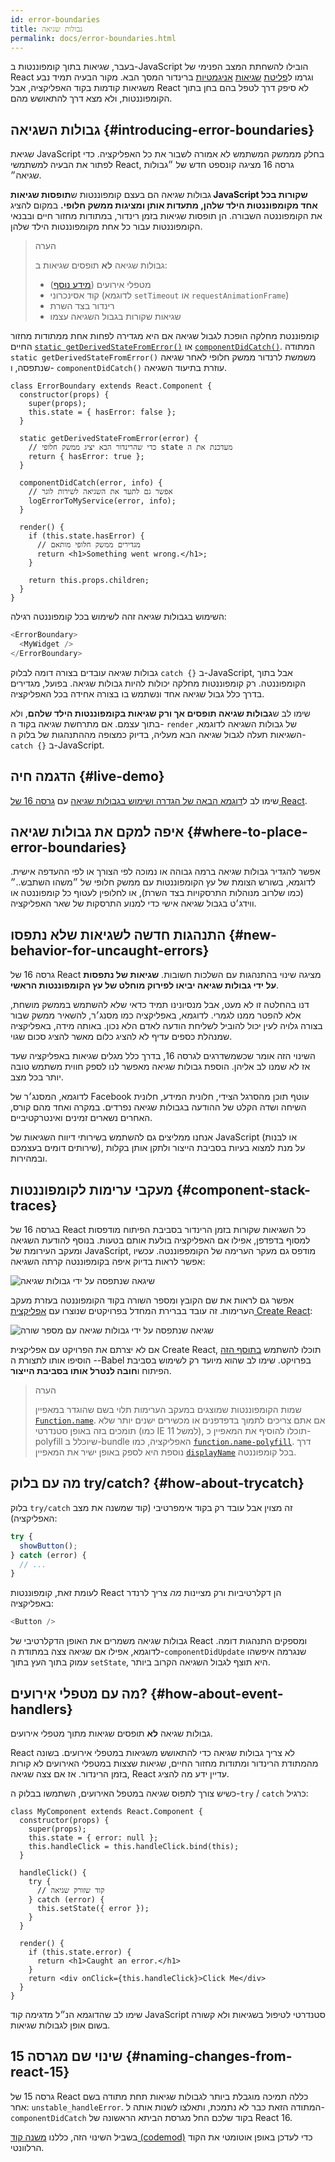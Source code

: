 ```yaml
---
id: error-boundaries
title: גבולות שגיאה
permalink: docs/error-boundaries.html
---
```


בעבר, שגיאות בתוך קומפוננטות ב-JavaScript הובילו להשחתת המצב הפנימי של React וגרמו ל[פליטת](https://github.com/facebook/react/issues/4026) [שגיאות](https://github.com/facebook/react/issues/6895) [אניגמטיות](https://github.com/facebook/react/issues/8579) ברינדור המסך הבא. מקור הבעיה תמיד נבע משגיאות קודמות בקוד האפליקציה, אבל React לא סיפק דרך לטפל בהם בחן בתוך הקומפוננטות, ולא מצא דרך להתאושש מהם.

## גבולות השגיאה {#introducing-error-boundaries}

שגיאת JavaScript בחלק מממשק המשתמש לא אמורה לשבור את כל האפליקציה. כדי לפתור את הבעיה למשתמשי React, גרסה 16 מציגה קונספט חדש של ״גבולות שגיאה״.

גבולות שגיאה הם בעצם קומפוננטות ש**תופסות שגיאות JavaScript שקורות בכל אחד מקומפוננטות הילד שלהן, מתעדות אותן ומציגות ממשק חלופי.** במקום להציג את הקומפוננטה השבורה. הן תופסות שגיאות בזמן רינדור, במתודות מחזור חיים ובבנאי הקומפוננטות עבור כל אחת מקומפוננטות הילד שלהן.

> הערה
>
> גבולות שגיאה **לא** תופסים שגיאות ב:
>
> * מטפלי אירועים ([מידע נוסף](#how-about-event-handlers))
> * קוד אסינכרוני (לדוגמא `setTimeout` או `requestAnimationFrame`)
> * רינדור בצד השרת
> * שגיאות שקורות בגבול השגיאה עצמו

קומפוננטת מחלקה הופכת לגבול שגיאה אם היא מגדירה לפחות אחת ממתודות מחזור החיים [`static getDerivedStateFromError()`](/docs/react-component.html#static-getderivedstatefromerror) או [`componentDidCatch()`](/docs/react-component.html#componentdidcatch).
המתודה `static getDerivedStateFromError()` משמשת לרנדור ממשק חלופי לאחר שגיאה שנתפסה, ו- `componentDidCatch()` עוזרת בתיעוד השגיאה.

```js{7-10,12-15,18-21}
class ErrorBoundary extends React.Component {
  constructor(props) {
    super(props);
    this.state = { hasError: false };
  }

  static getDerivedStateFromError(error) {
    // כדי שהרינדור הבא יציג ממשק חלופי state מעדכנת את ה
    return { hasError: true };
  }

  componentDidCatch(error, info) {
    // אפשר גם לתעד את השגיאה לשירות לוגר
    logErrorToMyService(error, info);
  }

  render() {
    if (this.state.hasError) {
      // מגדירים ממשק חלופי מותאם
      return <h1>Something went wrong.</h1>;
    }

    return this.props.children; 
  }
}
```

השימוש בגבולות שגיאה זהה לשימוש בכל קומפוננטה רגילה:

```js
<ErrorBoundary>
  <MyWidget />
</ErrorBoundary>
```

גבולות שגיאה עובדים בצורה דומה לבלוק `catch {}` ב-JavaScript, אבל בתוך הקומפוננטה.
רק קומפוננטות מחלקה יכולות להיות גבולות שגיאה. בפועל, מגדירים בדרך כלל גבול שגיאה אחד ונשתמש בו בצורה אחידה בכל האפליקציה.

שימו לב ש**גבולות שגיאה תופסים אך ורק שגיאות בקומפוננטות הילד שלהם**, ולא בתוך עצמם. אם מתרחשת שגיאה בקוד ה- `render` של גבולות השגיאה לדוגמא, השגיאות תעלה לגבול שגיאה הבא מעליה, בדיוק כמצופה מההתנהגות של בלוק ה- `catch {}` ב-JavaScript.

## הדגמה חיה {#live-demo}

שימו לב ל[דוגמא הבאה של הגדרה ושימוש בגבולות שגיאה](https://codepen.io/gaearon/pen/wqvxGa?editors=0010) עם [גרסה 16 של React](/blog/2017/09/26/react-v16.0.html).


## איפה למקם את גבולות שגיאה {#where-to-place-error-boundaries}

אפשר להגדיר גבולות שגיאה ברמה גבוהה או נמוכה לפי הצורך או לפי ההעדפה אישית. לדוגמא, בשורש הצומת של עץ הקומפוננטות עם ממשק חלופי של ״משהו השתבש..״ (כמו שלרוב מנוהלות התרסקויות בצד השרת), או לחלופין לעטוף כל קומפוננטה או ווידג׳ט בגבול שגיאה אישי כדי למנוע התרסקות של שאר האפליקציה.

## התנהגות חדשה לשגיאות שלא נתפסו {#new-behavior-for-uncaught-errors}

גרסה 16 של React מציגה שינוי בהתנהגות עם השלכות חשובות. **שגיאות של נתפסות על ידי גבולות שגיאה יביאו לפירוק מוחלט של עץ הקומפוננטות הראשי**.

דנו בהחלטה זו לא מעט, אבל מנסיונינו תמיד כדאי שלא להשתמש בממשק מושחת, אלא להפטר ממנו לגמרי. לדוגמא, באפליקציה כמו מסנג׳ר, להשאיר ממשק שבור בצורה גלויה לעין יכול להוביל לשליחת הודעה לאדם הלא נכון. באותה מידה, באפליקציה שמנהלת כספים עדיף לא להציג כלום מאשר להציג סכום שגוי.

השינוי הזה אומר שכשמשדרגים לגרסה 16, בדרך כלל מגלים שגיאות באפליקציה שעד אז לא שמנו לב אליהן. הוספת גבולות שגיאה מאפשר לנו לספק חווית משתמש טובה יותר בכל מצב.

לדוגמא, המסנג׳ר של Facebook עוטף תוכן מהסרגל הצידי, חלונית המידע, חלונית השיחה ושדה הקלט של ההודעה בגבולות שגיאה נפרדים. במקרה ואחד מהם קורס, האחרים נשארים זמינים ואינטרקטיביים.

אנחנו ממליצים גם להשתמש בשירותי דיווח השגיאות של JavaScript (או לבנות שירותים דומים בעצמכם), על מנת למצוא בעיות בסביבת הייצור ולתקן אותן בקלות ובמהירות.

## מעקבי ערימות לקומפוננטות {#component-stack-traces}

בגרסה 16 של React כל השגיאות שקורות בזמן הרינדור בסביבת הפיתוח מודפסות למסוף בדפדפן, אפילו אם האפליקציה בולעת אותם בטעות. בנוסף להודעת השגיאה ומעקב העירומת של JavaScript, מודפס גם מעקר הערימה של הקומפפוננטה. עכשיו אפשר לראות בדיוק איפה בקומפוננטה קרתה השגיאה:

<img src="../images/docs/error-boundaries-stack-trace.png" style="max-width:100%" alt="שיגאה שנתפסה על ידי גבולות שגיאה">

אפשר גם לראות את שם הקובץ ומספר השורה בקוד הקומפוננטה בעזרת מעקב הערימות. זה עובד בברירת המחדל בפרויקטים שנוצרו עם [אפליקצית Create React](https://github.com/facebookincubator/create-react-app):

<img src="../images/docs/error-boundaries-stack-trace-line-numbers.png" style="max-width:100%" alt="שגיאה שנתפסה על ידי גבולות שגיאה עם מספר שורה">

אם לא יצרתם את הפרויקט עם אפליקצית Create React, תוכלו להשתמש [בתוסף הזה](https://www.npmjs.com/package/babel-plugin-transform-react-jsx-source) - הוסיפו אותו לתצורת ה-Babel בפרויקט. שימו לב שהוא מיועד רק לשימוש בסביבת הפיתוח ו**חובה לנטרל אותו בסביבת הייצור**.

> הערה
>
> שמות הקומפוננטות שמוצגים במעקב הערימות תלוי בשם שהוגדר במאפיין [`Function.name`](https://developer.mozilla.org/en-US/docs/Web/JavaScript/Reference/Global_Objects/Function/name). אם אתם צריכים לתמוך בדפדפנים או מכשירים ישנים יותר שלא תומכים בזה באופן סטנדרטי (כמו IE 11 למשל), תוכלו להוסיף את המאפיין כ- polyfill שיוכלל ב-bundle האפליקציה, כמו [`function.name-polyfill`](https://github.com/JamesMGreene/Function.name). דרך נוספת היא לספק באופן ישיר את המאפיין [`displayName`](/docs/react-component.html#displayname) בכל קומפוננטה.


## מה עם בלוק try/catch? {#how-about-trycatch}

בלוק `try/catch` זה מצוין אבל עובד רק בקוד אימפרטיבי (קוד שמשנה את מצב האפליקציה):

```js
try {
  showButton();
} catch (error) {
  // ...
}
```

לעומת זאת, קומפוננטות React הן דקלרטיביות ורק מציינות *מה* צריך לרנדר באפליקציה:

```js
<Button />
```

גבולות שגיאה משמרים את האופן הדקלרטיבי של React ומספקים התנהגות דומה. לדוגמא, אפילו אם שגיאה צצה במתודת ה-`componentDidUpdate` שנגרמה איפשהו עמוק בתוך העץ בתוך `setState`, היא תוצף לגבול השגיאה הקרוב ביותר.

## מה עם מטפלי אירועים? {#how-about-event-handlers}

גבולות שגיאה **לא** תופסים שגיאות מתוך מטפלי אירועים.

React לא צריך גבולות שגיאה כדי להתאושש משגיאות במטפלי אירועים. בשונה מהמתודת הרינדור ומתודות מחזור החיים, שגיאות שצצות במטפלי האירועים לא קורות בזמן הרינדור. אז אם צצה שגיאה, React עדיין ידע מה להציג.

כשיש צורך לתפוס שגיאה במטפל האירועים, השתמשו בבלוק ה-`try` / `catch` כרגיל:


```js{9-13,17-20}
class MyComponent extends React.Component {
  constructor(props) {
    super(props);
    this.state = { error: null };
    this.handleClick = this.handleClick.bind(this);
  }

  handleClick() {
    try {
      // קוד שזורק שגיאה
    } catch (error) {
      this.setState({ error });
    }
  }

  render() {
    if (this.state.error) {
      return <h1>Caught an error.</h1>
    }
    return <div onClick={this.handleClick}>Click Me</div>
  }
}
```

שימו לב שהדוגמא הנ״ל מדגימה קוד JavaScript סטנדרטי לטיפול בשגיאות ולא קשורה בשום אופן לגבולות שגיאות.

## שינוי שם מגרסה 15 {#naming-changes-from-react-15}

גרסה 15 של React כללה תמיכה מוגבלת ביותר לגבולות שגיאות תחת מתודה בשם אחר: `unstable_handleError`. המתודה הזאת כבר לא נתמכת, ותאלצו לשנות אותה ל- `componentDidCatch` בקוד שלכם החל מגרסת הביתא הראשונה של React 16.

בשביל השינוי הזה, כללנו [משנה קוד (codemod)](https://github.com/reactjs/react-codemod#error-boundaries) כדי לעדכן באופן אוטומטי את הקוד הרלוונטי.
